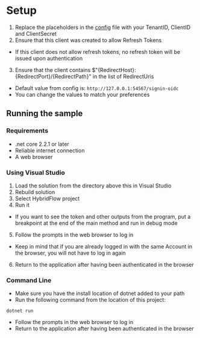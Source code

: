 # Setup

1. Replace the placeholders in the [config](./config.json) file with your TenantID, ClientID and ClientSecret
2. Ensure that this client was created to allow Refresh Tokens
  - If this client does not allow refresh tokens, no refresh token will be issued upon authentication
3. Ensure that the client contains $"{RedirectHost}:{RedirectPort}/{RedirectPath}" in the list of RedirectUris
  - Default value from config is: `http://127.0.0.1:54567/signin-oidc`
  - You can change the values to match your preferences

## Running the sample

### Requirements

- .net core 2.2.1 or later
- Reliable internet connection
- A web browser

### Using Visual Studio

1. Load the solution from the directory above this in Visual Studio
2. Rebuild solution
3. Select HybridFlow project
4. Run it
  - If you want to see the token and other outputs from the program, put a breakpoint at the end of the main method and run in debug mode
5. Follow the prompts in the web browser to log in
  - Keep in mind that if you are already logged in with the same Account in the browser, you will not have to log in again
6. Return to the application after having been authenticated in the browser

### Command Line

- Make sure you have the install location of dotnet added to your path
- Run the following command from the location of this project:

```shell
dotnet run
```

- Follow the prompts in the web browser to log in
- Return to the application after having been authenticated in the browser